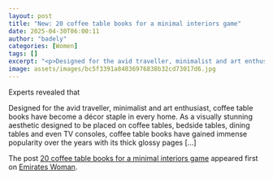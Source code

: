 ```yaml
---
layout: post
title: "New: 20 coffee table books for a minimal interiors game"
date: 2025-04-30T06:00:11
author: "badely"
categories: [Women]
tags: []
excerpt: "<p>Designed for the avid traveller, minimalist and art enthusiast, coffee table books have become a décor staple in every home. As a visually stunning"
image: assets/images/bc5f3391a84836976838b32cd73017d6.jpg
---
```


Experts revealed that <p>Designed for the avid traveller, minimalist and art enthusiast, coffee table books have become a décor staple in every home. As a visually stunning aesthetic designed to be placed on coffee tables, bedside tables, dining tables and even TV consoles, coffee table books have gained immense popularity over the years with its thick glossy pages [&#8230;]</p>
<p>The post <a href="https://emirateswoman.com/20-coffee-table-books-for-a-minimal-interiors-game/" rel="nofollow">20 coffee table books for a minimal interiors game</a> appeared first on <a href="https://emirateswoman.com" rel="nofollow">Emirates Woman</a>.</p>

